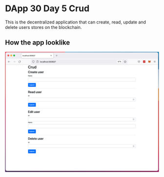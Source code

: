 # DApp 30 Day 5 Crud

This is the decentralized application that can create, read, update and delete users stores on the blockchain.

## How the app looklike

![alt text](https://github.com/VeronicaT2021/dapp30-day5-crud/blob/main/images/homepage.png?raw=true)